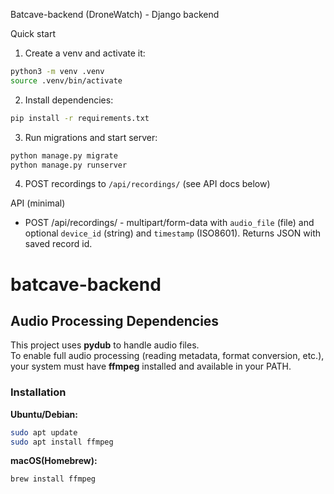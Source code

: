Batcave-backend (DroneWatch) - Django backend

Quick start

1. Create a venv and activate it:

```bash
python3 -m venv .venv
source .venv/bin/activate
```

2. Install dependencies:

```bash
pip install -r requirements.txt
```

3. Run migrations and start server:

```bash
python manage.py migrate
python manage.py runserver
```

4. POST recordings to `/api/recordings/` (see API docs below)

API (minimal)
- POST /api/recordings/ - multipart/form-data with `audio_file` (file) and optional `device_id` (string) and `timestamp` (ISO8601). Returns JSON with saved record id.
# batcave-backend


## Audio Processing Dependencies

This project uses **pydub** to handle audio files.  
To enable full audio processing (reading metadata, format conversion, etc.), your system must have **ffmpeg** installed and available in your PATH.

### Installation

**Ubuntu/Debian:**
```bash
sudo apt update
sudo apt install ffmpeg
```
**macOS(Homebrew):**
```bash
brew install ffmpeg
```